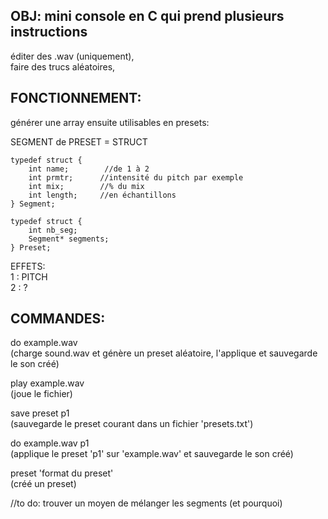 ## OBJ: mini console en C qui prend plusieurs instructions
éditer des .wav (uniquement),  
faire des trucs aléatoires,  

## FONCTIONNEMENT:

générer une array ensuite utilisables en presets:  

SEGMENT de PRESET = STRUCT  

```
typedef struct {  
    int name;        //de 1 à 2  
    int prmtr;      //intensité du pitch par exemple  
    int mix;        //% du mix  
    int length;     //en échantillons  
} Segment;  
  
typedef struct {
    int nb_seg;
    Segment* segments;
} Preset;
```

EFFETS:  
1 : PITCH  
2 : ?  

## COMMANDES:

do example.wav  
(charge sound.wav et génère un preset aléatoire, l'applique et sauvegarde le son créé)  

play example.wav  
(joue le fichier)  

save preset p1  
(sauvegarde le preset courant dans un fichier 'presets.txt')  

do example.wav p1  
(applique le preset 'p1' sur 'example.wav' et sauvegarde le son créé)  

preset 'format du preset'  
(créé un preset)  

//to do: trouver un moyen de mélanger les segments (et pourquoi)  
